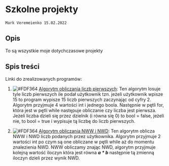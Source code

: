 # Szkolne projekty

`Mark Veremeienko 15.02.2022`

## Opis

To są wszystkie moje dotychczasowe projekty

## Spis treści

Linki do zrealizowanych programów:

1. ![#FDF364](https://via.placeholder.com/15/FDF364/000000?text=+) [Algorytm obliczania liczb pierwszych](https://github.com/Joesepph/Repo-main/blob/main/Algorytm%20liczb%20pierwszych/Algorytm%20liczb%20pierwszych.cpp): Ten algorytm losuje tyle liczb pierwszych ile podał użytkownik tzn. jeżeli użytkownik wpisze 15 to program wypisze 15 liczb pierwszych zaczynając od cyfry 2. Algorytm przyjmuje 4 wartości int i jednego boola. Następnie w pętli for, która jest w pętli while następuje obliczanie czy liczba jest pierwsza. Jeżeli liczba dzieli się przez dzielnik (i równa się 0) to bool = false, jeżeli nie, to bool = true i wypisuje tą liczbę do liczb pierwszych.

2. ![#FDF364](https://via.placeholder.com/15/FDF364/000000?text=+) [Algorytm obliczania NWW i NWD](https://github.com/Joesepph/Repo-main/blob/main/Obliczanie_NWW_i_NWD/Obliczanie_NWW_i_NWD.cpp): Ten algorytm oblicza NWW i NWD liczb podanych przez użytkownika. Algorytm przyjmuje 2 wartości int po czym są one obliczane w pętli while aż do momentu znalezienia NWD. NWW obliczamy znając NWD, algorytm przyjmuje kolejną wartość iloczyn która jest równa ***a * b*** następnie tą zmienną iloczyn dzieli przez wynik NWD.
